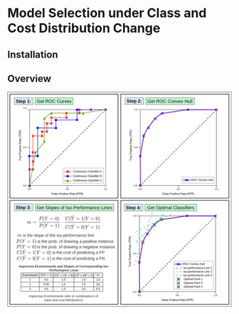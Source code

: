 # Model Selection under Class and Cost Distribution Change


## Installation


## Overview



<img src="figures/rocch_method.png"  width="600">
